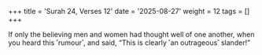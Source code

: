 +++
title = 'Surah 24, Verses 12'
date = '2025-08-27'
weight = 12
tags = []
+++

If only the believing men and women had thought well of one another, when you heard this ˹rumour˺, and said, “This is clearly ˹an outrageous˺ slander!”